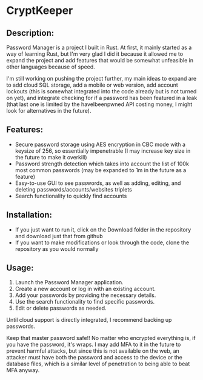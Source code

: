 # CryptKeeper

## Description:
Password Manager is a project I built in Rust. At first, it mainly started as a way of learning Rust, but I'm very glad I did it because it allowed me to expand the project and add features that would be somewhat unfeasible in other languages because of speed. 

I'm still working on pushing the project further, my main ideas to expand are to add cloud SQL storage, add a mobile or web version, add account lockouts (this is somewhat integrated into the code already but is not turned on yet), and integrate checking for if a password has been featured in a leak (that last one is limited by the haveIbeenpwned API costing money, I might look for alternatives in the future).

## Features:
- Secure password storage using AES encryption in CBC mode with a keysize of 256, so essentially impenetrable (I may increase key size in the future to make it overkill)
- Password strength detection which takes into account the list of 100k most common passwords (may be expanded to 1m in the future as a feature)
- Easy-to-use GUI to see passwords, as well as adding, editing, and deleting passwords/accounts/websites triplets
- Search functionality to quickly find accounts

## Installation:
- If you just want to run it, click on the Download folder in the repository and download just that from github
- If you want to make modifications or look through the code, clone the repository as you would normally

## Usage:
1. Launch the Password Manager application.
2. Create a new account or log in with an existing account.
3. Add your passwords by providing the necessary details.
4. Use the search functionality to find specific passwords.
5. Edit or delete passwords as needed.

Until cloud support is directly integrated, I recommend backing up passwords.

Keep that master password safe!! No matter who encrypted everything is, if you have the password, it's wraps. I may add MFA to it in the future to prevent harmful attacks, but since this is not available on the web, an attacker must have both the password and access to the device or the database files, which is a similar level of penetration to being able to beat MFA anyway.

